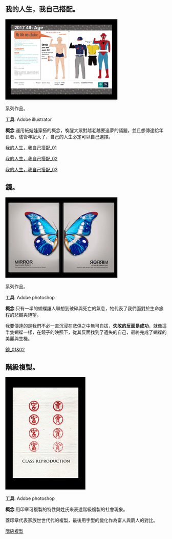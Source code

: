 ## 我的人生，我自己搭配。 ##

<img src="我的人生，我自己搭配_01.jpg" width="350" height="250"/>

系列作品。

**工具**: Adobe illustrator

**概念**:運用紙娃娃穿搭的概念，喚醒大眾對越老越要追夢的議題，並且想傳達給年長者，儘管年紀大了，自己的人生必定可以自己選擇。

[我的人生，我自己搭配_01](https://github.com/Doggyun/doggyun.github.io/blob/gh-pages/%E8%A8%AD%E8%A8%88/%E5%B9%B3%E9%9D%A2%E8%A8%AD%E8%A8%88/%E6%88%91%E7%9A%84%E4%BA%BA%E7%94%9F%EF%BC%8C%E6%88%91%E8%87%AA%E5%B7%B1%E6%90%AD%E9%85%8D_01.jpg)

[我的人生，我自己搭配_02](https://github.com/Doggyun/doggyun.github.io/blob/gh-pages/%E8%A8%AD%E8%A8%88/%E5%B9%B3%E9%9D%A2%E8%A8%AD%E8%A8%88/%E6%88%91%E7%9A%84%E4%BA%BA%E7%94%9F%EF%BC%8C%E6%88%91%E8%87%AA%E5%B7%B1%E6%90%AD%E9%85%8D_02.jpg)

[我的人生，我自己搭配_03](https://github.com/Doggyun/doggyun.github.io/blob/gh-pages/%E8%A8%AD%E8%A8%88/%E5%B9%B3%E9%9D%A2%E8%A8%AD%E8%A8%88/%E6%88%91%E7%9A%84%E4%BA%BA%E7%94%9F%EF%BC%8C%E6%88%91%E8%87%AA%E5%B7%B1%E6%90%AD%E9%85%8D_03.jpg)


##  鏡。 ##

<img src="鏡.jpg" width="350" height="250"/>

系列作品。

**工具**: Adobe photoshop

**概念**:只有一半的蝴蝶讓人聯想到破碎與死亡的氣息，牠代表了我們面對於生命旅程的悲觀與絕望。

我要傳達的是我們不必一直沉浸在悲傷之中無可自拔，**失敗的反面是成功**，就像這半隻蝴蝶一樣，在鏡子的映照下，從其反面找到了遺失的自己，最終完成了蝴蝶的美麗與生機。

[鏡_01&02](https://github.com/Doggyun/doggyun.github.io/blob/gh-pages/%E8%A8%AD%E8%A8%88/%E5%B9%B3%E9%9D%A2%E8%A8%AD%E8%A8%88/%E9%8F%A1.jpg)

## 階級複製。 ##

<img src="階級複製.jpg" width="250" height="350"/>

**工具**: Adobe photoshop

**概念**:用印章可複製的特性與姓氏來表達階級複製的社會現象。

蓋印章代表家族世世代代的複製，最後用字型的變化作為富人與窮人的對比。

[階級複製](https://github.com/Doggyun/doggyun.github.io/blob/gh-pages/%E8%A8%AD%E8%A8%88/%E5%B9%B3%E9%9D%A2%E8%A8%AD%E8%A8%88/%E9%9A%8E%E7%B4%9A%E8%A4%87%E8%A3%BD.jpg)

